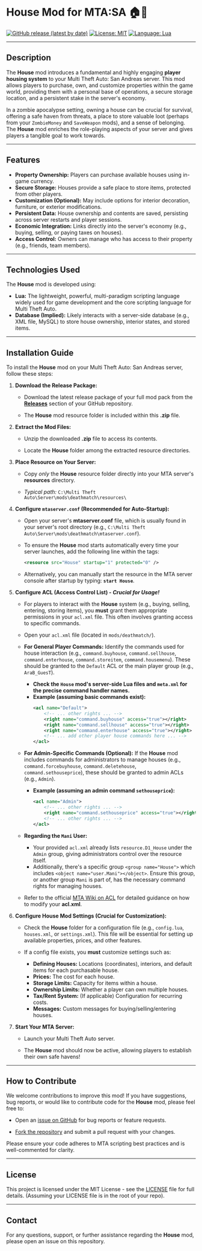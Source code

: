 # House Mod for MTA:SA 🏠🔑

[![GitHub release (latest by date)](https://img.shields.io/github/v/release/Maniseniler/PackZombieMTA)](https://github.com/Maniseniler/PackZombieMTA/releases/latest)
[![License: MIT](https://img.shields.io/badge/License-MIT-yellow.svg)](https://opensource.org/licenses/MIT)
[![Language: Lua](https://img.shields.io/badge/Language-Lua-blue?logo=lua)](https://www.lua.org/)

---

## **Description**

The **House** mod introduces a fundamental and highly engaging **player housing system** to your Multi Theft Auto: San Andreas server. This mod allows players to purchase, own, and customize properties within the game world, providing them with a personal base of operations, a secure storage location, and a persistent stake in the server's economy.

In a zombie apocalypse setting, owning a house can be crucial for survival, offering a safe haven from threats, a place to store valuable loot (perhaps from your `ZombieMoney` and `SaveWeapon` mods), and a sense of belonging. The **House** mod enriches the role-playing aspects of your server and gives players a tangible goal to work towards.

---

## **Features**

* **Property Ownership:** Players can purchase available houses using in-game currency.
* **Secure Storage:** Houses provide a safe place to store items, protected from other players.
* **Customization (Optional):** May include options for interior decoration, furniture, or exterior modifications.
* **Persistent Data:** House ownership and contents are saved, persisting across server restarts and player sessions.
* **Economic Integration:** Links directly into the server's economy (e.g., buying, selling, or paying taxes on houses).
* **Access Control:** Owners can manage who has access to their property (e.g., friends, team members).

---

## **Technologies Used**

The **House** mod is developed using:

* **Lua:** The lightweight, powerful, multi-paradigm scripting language widely used for game development and the core scripting language for Multi Theft Auto.
* **Database (Implied):** Likely interacts with a server-side database (e.g., XML file, MySQL) to store house ownership, interior states, and stored items.

---

## **Installation Guide**

To install the **House** mod on your Multi Theft Auto: San Andreas server, follow these steps:

1.  **Download the Release Package:**

    * Download the latest release package of your full mod pack from the [**Releases**](https://github.com/Maniseniler/PackZombieMTA/releases) section of your GitHub repository.

    * The **House** mod resource folder is included within this **.zip** file.

2.  **Extract the Mod Files:**

    * Unzip the downloaded **.zip** file to access its contents.

    * Locate the **House** folder among the extracted resource directories.

3.  **Place Resource on Your Server:**

    * Copy *only* the **House** resource folder directly into your MTA server's **resources** directory.

    * *Typical path:* `C:\Multi Theft Auto\Server\mods\deathmatch\resources\`

4.  **Configure `mtaserver.conf` (Recommended for Auto-Startup):**

    * Open your server's **mtaserver.conf** file, which is usually found in your server's root directory (e.g., `C:\Multi Theft Auto\Server\mods\deathmatch\mtaserver.conf`).

    * To ensure the **House** mod starts automatically every time your server launches, add the following line within the **<server>** tags:

        ```xml
        <resource src="House" startup="1" protected="0" />
        ```

    * Alternatively, you can manually start the resource in the MTA server console after startup by typing: **`start House`**.

5.  **Configure ACL (Access Control List) - **_Crucial for Usage!_****

    * For players to interact with the **House** system (e.g., buying, selling, entering, storing items), you **must** grant them appropriate permissions in your `acl.xml` file. This often involves granting access to specific commands.

    * Open your `acl.xml` file (located in `mods/deathmatch/`).

    * **For General Player Commands:** Identify the commands used for house interaction (e.g., `command.buyhouse`, `command.sellhouse`, `command.enterhouse`, `command.storeitem`, `command.housemenu`). These should be granted to the `Default` ACL or the main player group (e.g., `AraB_GuesT`).
        * **Check the `House` mod's server-side Lua files and `meta.xml` for the precise command handler names.**
        * **Example (assuming basic commands exist):**
            ```xml
            <acl name="Default">
                <!-- ... other rights ... -->
                <right name="command.buyhouse" access="true"></right>
                <right name="command.sellhouse" access="true"></right>
                <right name="command.enterhouse" access="true"></right>
                <!-- ... add other player house commands here ... -->
            </acl>
            ```

    * **For Admin-Specific Commands (Optional):** If the **House** mod includes commands for administrators to manage houses (e.g., `command.forcebuyhouse`, `command.deletehouse`, `command.sethouseprice`), these should be granted to admin ACLs (e.g., `Admin`).
        * **Example (assuming an admin command `sethouseprice`):**
            ```xml
            <acl name="Admin">
                <!-- ... other rights ... -->
                <right name="command.sethouseprice" access="true"></right>
                <!-- ... other rights ... -->
            </acl>
            ```

    * **Regarding the `Mani` User:**
        * Your provided `acl.xml` already lists `resource.D1_House` under the `Admin` group, giving administrators control over the resource itself.
        * Additionally, there's a specific group `<group name="House">` which includes `<object name="user.Mani"></object>`. Ensure this group, or another group `Mani` is part of, has the necessary command rights for managing houses.

    * Refer to the official [MTA Wiki on ACL](https://wiki.multitheftauto.com/wiki/ACL) for detailed guidance on how to modify your **acl.xml**.

6.  **Configure House Mod Settings (Crucial for Customization):**

    * Check the **House** folder for a configuration file (e.g., `config.lua`, `houses.xml`, or `settings.xml`). This file will be essential for setting up available properties, prices, and other features.

    * If a config file exists, you **must** customize settings such as:
        * **Defining Houses:** Locations (coordinates), interiors, and default items for each purchasable house.
        * **Prices:** The cost for each house.
        * **Storage Limits:** Capacity for items within a house.
        * **Ownership Limits:** Whether a player can own multiple houses.
        * **Tax/Rent System:** (If applicable) Configuration for recurring costs.
        * **Messages:** Custom messages for buying/selling/entering houses.

7.  **Start Your MTA Server:**

    * Launch your Multi Theft Auto server.

    * The **House** mod should now be active, allowing players to establish their own safe havens!

---

## **How to Contribute**

We welcome contributions to improve this mod! If you have suggestions, bug reports, or would like to contribute code for the **House** mod, please feel free to:

* Open an [issue on GitHub](https://github.com/Maniseniler/PackZombieMTA/issues) for bug reports or feature requests.

* [Fork the repository](https://github.com/Maniseniler/PackZombieMTA/fork) and submit a pull request with your changes.

Please ensure your code adheres to MTA scripting best practices and is well-commented for clarity.

---

## **License**

This project is licensed under the MIT License - see the [LICENSE](https://github.com/Maniseniler/PackZombieMTA/blob/main/LICENSE) file for full details. (Assuming your LICENSE file is in the root of your repo).

---

## **Contact**

For any questions, support, or further assistance regarding the **House** mod, please open an issue on this repository.
